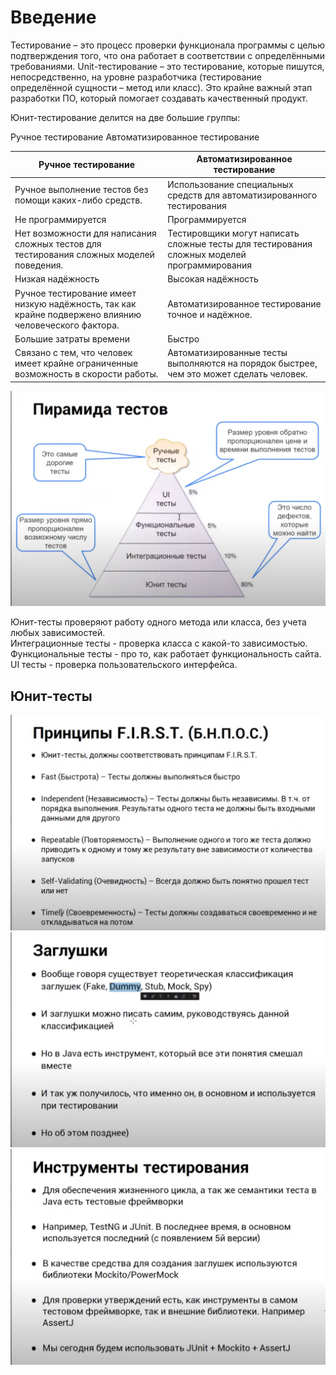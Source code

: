 # Введение

Тестирование – это процесс проверки функционала программы с целью подтверждения
того, что она работает в соответствии с определёнными требованиями.
Unit-тестирование – это тестирование, которые пишутся, непосредственно, на
уровне разработчика (тестирование определённой сущности – метод или класс). Это
крайне важный этап разработки ПО, который помогает создавать качественный
продукт.

Юнит-тестирование делится на две большие группы:

Ручное тестирование
Автоматизированное тестирование

| Ручное тестирование	                                                                                  | Автоматизированное тестирование                                                             |
|-------------------------------------------------------------------------------------------------------|---------------------------------------------------------------------------------------------|
| Ручное выполнение тестов без помощи каких-либо средств.                                               | Использование специальных средств для автоматизированного тестирования                      |
| Не программируется                                                                                    | Программируется                                                                             |
| Нет возможности для написания сложных тестов для тестирования сложных моделей поведения.              | Тестировщики могут написать сложные тесты для тестирования сложных моделей программирования |
| Низкая надёжность                                                                                     | Высокая надёжность                                                                          |
| Ручное тестирование имеет низкую надёжность, так как крайне подвержено влиянию человеческого фактора. | Автоматизированное тестирование точное и надёжное.                                          |
| Большие затраты времени                                                                               | Быстро                                                                                      |
| Связано с тем, что человек имеет крайне ограниченные возможность в скорости работы.                   | Автоматизированные тесты выполняются на порядок быстрее, чем это может сделать человек.     |

![img1.png](/img/img1.png)

Юнит-тесты проверяют работу одного метода или класса, без учета любых
зависимостей.  
Интеграционные тесты - проверка класса с какой-то зависимостью.  
Функциональные тесты - про то, как работает функциональность сайта.  
UI тесты - проверка пользовательского интерфейса.  

## Юнит-тесты

![img2.png](/img/img2.png)
![img3.png](/img/img3.png)
![img.png](/img/img4.png)

